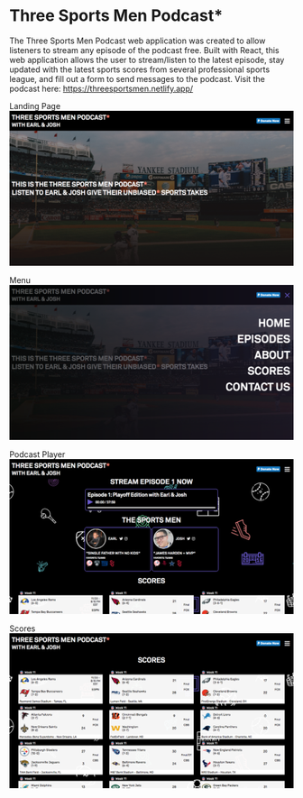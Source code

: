# Three Sports Men Podcast* 

The Three Sports Men Podcast web application was created to allow listeners to stream any episode of the podcast free. Built with React, this web application allows the user to stream/listen to the latest episode, stay updated with the latest sports scores from several professional sports league, and fill out a form to send messages to the podcast. 
Visit the podcast here: https://threesportsmen.netlify.app/

Landing Page
![Landing Page](./images/landing.png) 

Menu
![Menu](./images/menu.png)

Podcast Player
![Stream](./images/stream.png)

Scores
![Scores](./images/scores.png)

